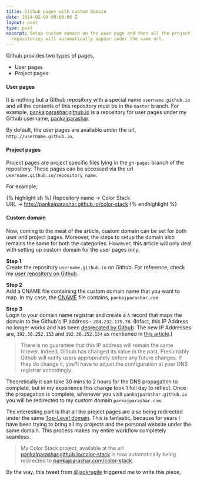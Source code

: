 ```yaml
---
title: Github pages with custom domain
date: 2014-02-08 00:00:00 Z
layout: post
type: post
excerpt: Setup custom domain on the user page and then all the project pages of Github
  repositories will automatically appear under the same url.
---
```


Github provides two types of pages,  
- User pages  
- Project pages

#### User pages

It is nothing but a Github repository with a special name `username.github.io` and all the contents of this repository must be in the `master` branch. For example, [pankajparashar.github.io](https://github.com/pankajparashar/pankajparashar.github.io) is a repository for user pages under my Github username, [pankajparashar](https://github.com/pankajparashar).

By default, the user pages are available under the url, `http://username.github.io`.

#### Project pages

Project pages are project specific files lying in the `gh-pages` branch of the repository. These pages can be accessed via the url `username.github.io/repository_name`.

For example,

{% highlight sh %}
Repository name -> Color Stack  
URL -> http://pankajparashar.github.io/color-stack
{% endhighlight %}

#### Custom domain

Now, coming to the meat of the article, custom domain can be set for both user and project pages. Moreover, the steps to setup the domain also remains the same for both the categories. However, this article will only deal with setting up custom domain for the user pages only.

**Step 1**  
Create the repository `username.github.io` on Github. For reference, check my [user repository on Github](https://github.com/pankajparashar/pankajparashar.github.io).

**Step 2**  
Add a CNAME file containing the custom domain name that you want to map. In my case, the [CNAME](https://github.com/pankajparashar/pankajparashar.github.io/blob/master/CNAME) file contains, `pankajparashar.com`

**Step 3**  
Login to your domain name registrar and create a `A` record that maps the domain to the Github's IP address - `204.232.175.78`. (Infact, this IP Address no longer works and has been [deprecated by Github](https://github.com/blog/1925-github-pages-legacy-ip-brownout). The new IP Addresses are, `192.30.252.153` and `192.30.252.154` as mentioned in [this article](https://help.github.com/articles/tips-for-configuring-an-a-record-with-your-dns-provider/).)

> There is no guarantee that this IP address will remain the same forever. Indeed, Github has changed its value in the past. Presumably Github will notify users appropriately before any future changes. If they do change it, you'll have to adjust the configuration at your DNS registrar accordingly.

Theoretically it can take 30 mins to 2 hours for the DNS propagation to complete, but in my experience this change took 1 full day to reflect. Once the propagation is complete, whenever you visit `pankajparashar.github.io` you will be redirected to my custom domain `pankajparashar.com`.

The interesting part is that all the project pages are also being redirected under the same [Top-Level domain](http://en.wikipedia.org/wiki/Top-level_domain). This is fantastic, because for years I have been trying to bring all my projects and the personal website under the same domain. This process makes my entire workflow completely seamless. 

> My Color Stack project, available at the url [pankajparashar.github.io/color-stack](http://pankajparashar.github.io/color-stack) is now automatically being redirected to [pankajparashar.com/color-stack](http://pankajparashar.github.io/color-stack).

By the way, this tweet from [@jackrugile](https://twitter.com/jackrugile) triggered me to write this piece,


